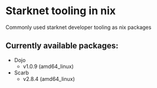 # Starknet tooling in nix
Commonly used starknet developer tooling as nix packages

## Currently available packages:
- Dojo
  - v1.0.9 (amd64_linux)
- Scarb
  - v2.8.4 (amd64_linux)
